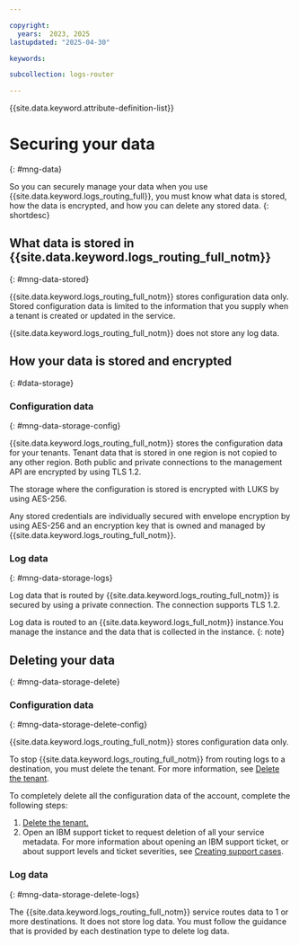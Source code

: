 ```yaml
---

copyright:
  years:  2023, 2025
lastupdated: "2025-04-30"

keywords:

subcollection: logs-router

---
```


{{site.data.keyword.attribute-definition-list}}

# Securing your data
{: #mng-data}

So you can securely manage your data when you use {{site.data.keyword.logs_routing_full}}, you must know what data is stored, how the data is encrypted, and how you can delete any stored data.
{: shortdesc}

## What data is stored in {{site.data.keyword.logs_routing_full_notm}}
{: #mng-data-stored}

{{site.data.keyword.logs_routing_full_notm}} stores configuration data only. Stored configuration data is limited to the information that you supply when a tenant is created or updated in the service.

{{site.data.keyword.logs_routing_full_notm}} does not store any log data.


## How your data is stored and encrypted
{: #data-storage}

### Configuration data
{: #mng-data-storage-config}


{{site.data.keyword.logs_routing_full_notm}} stores the configuration data for your tenants. Tenant data that is stored in one region is not copied to any other region. Both public and private connections to the management API are encrypted by using TLS 1.2.

The storage where the configuration is stored is encrypted with LUKS by using AES-256.

Any stored credentials are individually secured with envelope encryption by using AES-256 and an encryption key that is owned and managed by {{site.data.keyword.logs_routing_full_notm}}.

### Log data
{: #mng-data-storage-logs}

Log data that is routed by {{site.data.keyword.logs_routing_full_notm}} is secured by using a private connection. The connection supports TLS 1.2.

 Log data is routed to an {{site.data.keyword.logs_full_notm}} instance.You manage the instance and the data that is collected in the instance. 
{: note}


## Deleting your data
{: #mng-data-storage-delete}

### Configuration data
{: #mng-data-storage-delete-config}

{{site.data.keyword.logs_routing_full_notm}} stores configuration data only.

To stop {{site.data.keyword.logs_routing_full_notm}} from routing logs to a destination, you must delete the tenant. For more information, see [Delete the tenant](/docs/logs-router?topic=logs-router-tenant-delete&interface=ui).


To completely delete all the configuration data of the account, complete the following steps:

1. [Delete the tenant.](/docs/logs-router?topic=logs-router-tenant-delete&interface=ui)
2. Open an IBM support ticket to request deletion of all your service metadata. For more information about opening an IBM support ticket, or about support levels and ticket severities, see [Creating support cases](/docs/account?topic=account-open-case&interface=ui).



### Log data
{: #mng-data-storage-delete-logs}

The {{site.data.keyword.logs_routing_full_notm}} service routes data to 1 or more destinations. It does not store log data. You must follow the guidance that is provided by each destination type to delete log data.

